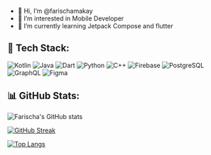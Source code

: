 - 👋 Hi, I’m @farischamakay
- 👀 I’m interested in Mobile Developer
- 🌱 I’m currently learning Jetpack Compose and flutter

## 🧰 Tech Stack:

![Kotlin](https://img.shields.io/badge/Kotlin-7F52FF?style=for-the-badge&logo=kotlin&logoColor=white)
![Java](https://img.shields.io/badge/Java-007396?style=for-the-badge&logo=java&logoColor=white)
![Dart](https://img.shields.io/badge/Dart-0175C2?style=for-the-badge&logo=dart&logoColor=white)
![Python](https://img.shields.io/badge/Python-3776AB?style=for-the-badge&logo=python&logoColor=white)
![C++](https://img.shields.io/badge/C++-00599C?style=for-the-badge&logo=c%2b%2b&logoColor=white)
![Firebase](https://img.shields.io/badge/Firebase-ffca28?style=for-the-badge&logo=firebase&logoColor=black)
![PostgreSQL](https://img.shields.io/badge/PostgreSQL-4169E1?style=for-the-badge&logo=postgresql&logoColor=white)
![GraphQL](https://img.shields.io/badge/GraphQL-E10098?style=for-the-badge&logo=graphql&logoColor=white)
![Figma](https://img.shields.io/badge/Figma-F24E1E?style=for-the-badge&logo=figma&logoColor=white)

## 📊 GitHub Stats:

![Farischa's GitHub stats](https://github-readme-stats.vercel.app/api?username=farischamakay&show_icons=true&theme=tokyonight)

[![GitHub Streak](https://streak-stats.demolab.com/?user=farischamakay&theme=tokyonight)](https://git.io/streak-stats)

[![Top Langs](https://github-readme-stats.vercel.app/api/top-langs/?username=farischamakay&layout=compact&theme=tokyonight)](https://github.com/anuraghazra/github-readme-stats)





<!---
farischamakay/farischamakay is a ✨ special ✨ repository because its `README.md` (this file) appears on your GitHub profile.
You can click the Preview link to take a look at your changes.
--->
